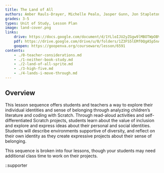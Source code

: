 ```yaml
---
title: The Land of All
authors: Amber Rauls-Drayer, Michelle Pealo, Jasper Gunn, Jon Stapleton
grades: 3-5
types: Unit of Study, Lesson Plan
image: land-cover.png
links:
    drive: https://docs.google.com/document/d/1YLloIJU2yZGgw9lMBOTWpOBVDaJL6bFDQKewpjC7Dv4/edit?usp=drive_link
    pdf: https://drive.google.com/drive/u/0/folders/1Z3FS5lEMf0QgA5p5nAvMIRkeo_Ki7laX
    goopen: https://goopenva.org/courseware/lesson/6591
contents:
    - ./0-teacher-considerations.md
    - ./1-neither-book-study.md
    - ./2-land-of-all-sprite.md
    - ./3-high-five.md
    - ./4-lands-i-move-through.md
---
```


## Overview

This lesson sequence offers students and teachers a way to explore their individual identities and sense of belonging through analyzing children’s literature and coding with Scratch. Through read-aloud activities and self-differentiated Scratch projects, students learn about the value of inclusion and explore and express ideas about their personal and social identities. Students will describe environments supportive of diversity, and reflect on their own identity as they create expressive projects about their sense of belonging.

This sequence is broken into four lessons, though your students may need additional class time to work on their projects.

::supporter